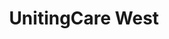 ---
gid: unitingcare-west
title: UnitingCare West
name: UnitingCare West
website_url: 'http://www.unitingcarewest.org.au'
logo_url: 'https://www.govhack.org/wp-content/uploads/2016/07/uniting_care_west.png'
sponsor_level: Gold Sponsor
sponsor_level_id: gold
sponsor_level_desc: Gold Sponsors
jurisdiction: wa
is_sponsor: true
---